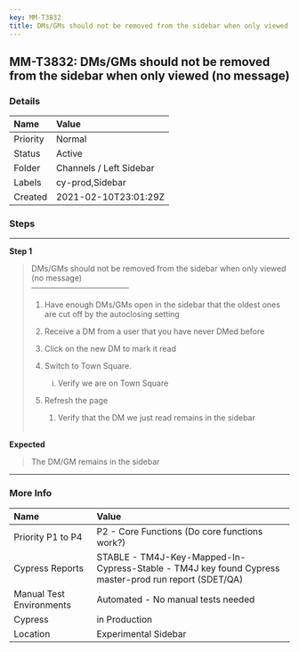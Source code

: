 ```yaml
---
key: MM-T3832
title: DMs/GMs should not be removed from the sidebar when only viewed (no message)
---
```


## MM-T3832: DMs/GMs should not be removed from the sidebar when only viewed (no message)

### Details

| Name     | Value                   |
| :------- | :---------------------- |
| Priority | Normal                  |
| Status   | Active                  |
| Folder   | Channels / Left Sidebar |
| Labels   | cy-prod,Sidebar         |
| Created  | 2021-02-10T23:01:29Z    |

### Steps

<hr/>

**Step 1**

> <article>DMs/GMs should not be removed from the sidebar when only viewed (no message)<br>–––––––––––––––––––––––––<ol><li><p data-pm-slice="1 1 []">Have enough DMs/GMs open in the sidebar that the oldest ones are cut off by the autoclosing setting</p></li><li><p>Receive a DM from a user that you have never DMed before</p></li><li><p>Click on the new DM to mark it read</p></li><li><p>Switch to Town Square.</p><ol style="list-style-type: lower-roman;"><li><p>Verify we are on Town Square</p></li></ol></li><li><p>Refresh the page</p><ol><li><p>Verify that the DM we just read remains in the sidebar<br><br></p></li></ol></li></ol></article>

**Expected**

> <article><p data-pm-slice="1 1 []">The DM/GM remains in the sidebar</p></article>

<hr/>

### More Info

| Name                     | Value                                                                                                |
| :----------------------- | :--------------------------------------------------------------------------------------------------- |
| Priority P1 to P4        | P2 - Core Functions (Do core functions work?)                                                        |
| Cypress Reports          | STABLE - TM4J-Key-Mapped-In-Cypress-Stable - TM4J key found Cypress master-prod run report (SDET/QA) |
| Manual Test Environments | Automated - No manual tests needed                                                                   |
| Cypress                  | in Production                                                                                        |
| Location                 | Experimental Sidebar                                                                                 |
